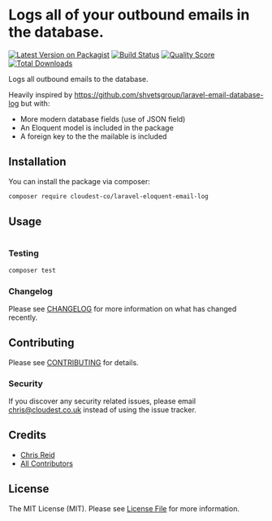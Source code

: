 # Logs all of your outbound emails in the database.

[![Latest Version on Packagist](https://img.shields.io/packagist/v/cloudest-co/laravel-eloquent-email-log.svg?style=flat-square)](https://packagist.org/packages/cloudest-co/:package_name)
[![Build Status](https://img.shields.io/travis/cloudest-co/laravel-eloquent-email-log/master.svg?style=flat-square)](https://travis-ci.org/cloudest-co/:package_name)
[![Quality Score](https://img.shields.io/scrutinizer/g/cloudest-co/laravel-eloquent-email-log.svg?style=flat-square)](https://scrutinizer-ci.com/g/cloudest-co/:package_name)
[![Total Downloads](https://img.shields.io/packagist/dt/cloudest-co/laravel-eloquent-email-log.svg?style=flat-square)](https://packagist.org/packages/cloudest-co/:package_name)


Logs all outbound emails to the database.

Heavily inspired by https://github.com/shvetsgroup/laravel-email-database-log but with:

- More modern database fields (use of JSON field)
- An Eloquent model is included in the package
- A foreign key to the the mailable is included

## Installation

You can install the package via composer:

```bash
composer require cloudest-co/laravel-eloquent-email-log
```

## Usage

``` php

```

### Testing

``` bash
composer test
```

### Changelog

Please see [CHANGELOG](CHANGELOG.md) for more information on what has changed recently.

## Contributing

Please see [CONTRIBUTING](CONTRIBUTING.md) for details.

### Security

If you discover any security related issues, please email chris@cloudest.co.uk instead of using the issue tracker.

## Credits

- [Chris Reid](https://github.com/ChrisReid)
- [All Contributors](../../contributors)

## License

The MIT License (MIT). Please see [License File](LICENSE.md) for more information.

